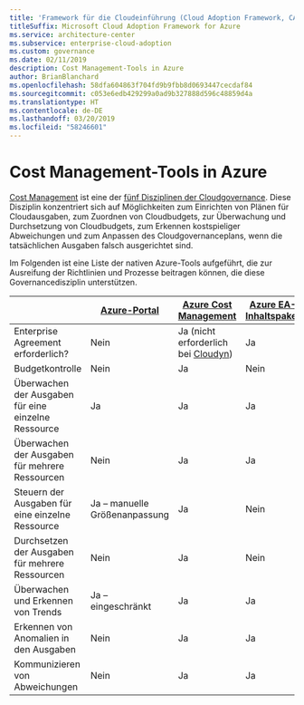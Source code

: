 ```yaml
---
title: 'Framework für die Cloudeinführung (Cloud Adoption Framework, CAF): Cost Management-Tools in Azure'
titleSuffix: Microsoft Cloud Adoption Framework for Azure
ms.service: architecture-center
ms.subservice: enterprise-cloud-adoption
ms.custom: governance
ms.date: 02/11/2019
description: Cost Management-Tools in Azure
author: BrianBlanchard
ms.openlocfilehash: 58dfa604863f704fd9b9fbb8d0693447cecdaf84
ms.sourcegitcommit: c053e6edb429299a0ad9b327888d596c48859d4a
ms.translationtype: HT
ms.contentlocale: de-DE
ms.lasthandoff: 03/20/2019
ms.locfileid: "58246601"
---
```

# <a name="cost-management-tools-in-azure"></a>Cost Management-Tools in Azure

[Cost Management](overview.md) ist eine der [fünf Disziplinen der Cloudgovernance](../governance-disciplines.md). Diese Disziplin konzentriert sich auf Möglichkeiten zum Einrichten von Plänen für Cloudausgaben, zum Zuordnen von Cloudbudgets, zur Überwachung und Durchsetzung von Cloudbudgets, zum Erkennen kostspieliger Abweichungen und zum Anpassen des Cloudgovernanceplans, wenn die tatsächlichen Ausgaben falsch ausgerichtet sind.

Im Folgenden ist eine Liste der nativen Azure-Tools aufgeführt, die zur Ausreifung der Richtlinien und Prozesse beitragen können, die diese Governancedisziplin unterstützen.

|  | [Azure-Portal](https://azure.microsoft.com/features/azure-portal/)  | [Azure Cost Management](/azure/cost-management/overview-cost-mgt)  | [Azure EA-Inhaltspaket](/power-bi/service-connect-to-azure-enterprise)  | [Azure Policy](/azure/governance/policy/overview) |
|---------|---------|---------|---------|---------|
|Enterprise Agreement erforderlich?     | Nein          | Ja (nicht erforderlich bei [Cloudyn](/azure/cost-management/overview))         | Ja         | Nein          |
|Budgetkontrolle     | Nein          | Ja         | Nein         | Ja         |
|Überwachen der Ausgaben für eine einzelne Ressource    | Ja         | Ja         | Ja         | Nein          |
|Überwachen der Ausgaben für mehrere Ressourcen    | Nein          | Ja        | Ja         | Nein          |
|Steuern der Ausgaben für eine einzelne Ressource     | Ja – manuelle Größenanpassung         | Ja         | Nein         | Ja         |
|Durchsetzen der Ausgaben für mehrere Ressourcen    | Nein          | Ja         | Nein         | Ja         |
|Überwachen und Erkennen von Trends     | Ja – eingeschränkt         | Ja        | Ja         | Nein          |
|Erkennen von Anomalien in den Ausgaben     | Nein          | Ja        | Ja         | Nein         |
|Kommunizieren von Abweichungen     | Nein         | Ja        | Ja        | Nein         |
